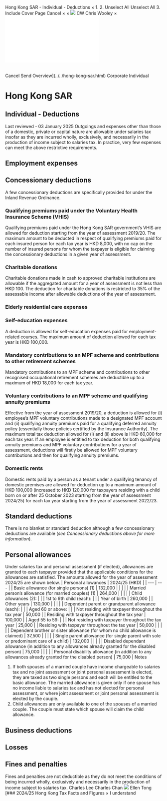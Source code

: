 Hong Kong SAR - Individual - Deductions
×
1.
2.
Unselect All
Unselect All
3.
Include Cover Page
Cancel
×
×
![](../../-/media/world-wide-tax-summaries/attachments/global---chris-wooley.ashx%3Frev=ac5e5f3223b34096b1afc2a6009c7320&revision=ac5e5f32-23b3-4096-b1af-c2a6009c7320&hash=859B7ADC84DC2CBEC9760E9E6EE7DE6D0A8BFCDF)
CW
Chris Wooley
×
![](deductions.html)
######
Cancel
Send
Overview](../../hong-kong-sar.html)
Corporate
Individual
# Hong Kong SAR
## Individual - Deductions
Last reviewed - 03 January 2025
Outgoings and expenses other than those of a domestic, private or capital nature are allowable under salaries tax insofar as they are incurred wholly, exclusively, and necessarily in the production of income subject to salaries tax. In practice, very few expenses can meet the above restrictive requirements.
## Employment expenses
## Concessionary deductions
A few concessionary deductions are specifically provided for under the Inland Revenue Ordinance.
### Qualifying premiums paid under the Voluntary Health Insurance Scheme (VHIS)
Qualifying premiums paid under the Hong Kong SAR government’s VHIS are allowed for deduction starting from the year of assessment 2019/20. The maximum amount to be deducted in respect of qualifying premiums paid for each insured person for each tax year is HKD 8,000, with no cap on the number of insured persons for whom the taxpayer is eligible for claiming the concessionary deductions in a given year of assessment.
### Charitable donations
Charitable donations made in cash to approved charitable institutions are allowable if the aggregated amount for a year of assessment is not less than HKD 100. The deduction for charitable donations is restricted to 35% of the assessable income after allowable deductions of the year of assessment.
### Elderly residential care expenses
### Self-education expenses
A deduction is allowed for self-education expenses paid for employment-related courses. The maximum amount of deduction allowed for each tax year is HKD 100,000.
### Mandatory contributions to an MPF scheme and contributions to other retirement schemes
Mandatory contributions to an MPF scheme and contributions to other recognised occupational retirement schemes are deductible up to a maximum of HKD 18,000 for each tax year.
### **Voluntary contributions to an MPF scheme and qualifying annuity premiums**
Effective from the year of assessment 2019/20, a deduction is allowed for (i) employee’s MPF voluntary contributions made to a designated MPF account and (ii) qualifying annuity premiums paid for a qualifying deferred annuity policy (essentially those policies certified by the Insurance Authority).
The maximum total tax deduction allowed for (i) and (ii) above is HKD 60,000 for each tax year.
If an employee is entitled to tax deduction for both qualifying annuity premiums and MPF voluntary contributions for a year of assessment, deductions will firstly be allowed for MPF voluntary contributions and then for qualifying annuity premiums.
### Domestic rents
Domestic rents paid by a person as a tenant under a qualifying tenancy of domestic premises are allowed for deduction up to a maximum amount of HKD 100,000 (increased to HKD 120,000 for taxpayers residing with a child born on or after 25 October 2023 starting from the year of assessment 2024/25) for each tax year starting from the year of assessment 2022/23.
## Standard deductions
There is no blanket or standard deduction although a few concessionary deductions are available (*see Concessionary deductions above for more information*).
## Personal allowances
Under salaries tax and personal assessment (if elected), allowances are granted to each taxpayer provided that the applicable conditions for the allowances are satisfied. The amounts allowed for the year of assessment 2024/25 are shown below.
| Personal allowances | 2024/25 (HKD) |
| --- | --- |
| Basic allowance (for single persons) (1) | 132,000 |
|  |  |
| Married person’s allowance (for married couples) (1) | 264,000 |
|  |  |
| Child allowances (2): |  |
| 1st to 9th child (each): |  |
| Year of birth | 260,000 |
| Other years | 130,000 |
|  |  |
| Dependent parent or grandparent allowance (each): |  |
| Aged 60 or above: |  |
| Not residing with taxpayer throughout the tax year | 50,000 |
| Residing with taxpayer throughout the tax year | 100,000 |
| Aged 55 to 59: |  |
| Not residing with taxpayer throughout the tax year | 25,000 |
| Residing with taxpayer throughout the tax year | 50,000 |
|  |  |
| Dependent brother or sister allowance (for whom no child allowance is claimed) | 37,500 |
|  |  |
| Single parent allowance (for single parent with sole or predominant care of a child) | 132,000 |
|  |  |
| Disabled dependant allowance (in addition to any allowances already granted for the disabled person) | 75,000 |
|  |  |
| Personal disability allowance (in addition to any allowances already granted for the disabled person) | 75,000 |
Notes
1. If both spouses of a married couple have income chargeable to salaries tax and no joint assessment or joint personal assessment is elected, they are taxed as two single persons and each will be entitled to the basic allowance. The married allowance is given only if one spouse has no income liable to salaries tax and has not elected for personal assessment, or where joint assessment or joint personal assessment is elected by the couple.
2. Child allowances are only available to one of the spouses of a married couple. The couple must state which spouse will claim the child allowance.
## Business deductions
## Losses
## Fines and penalties
Fines and penalties are not deductible as they do not meet the conditions of being incurred wholly, exclusively and necessarily in the production of income subject to salaries tax.
Charles Lee
Charles Chan
![](../../-/media/world-wide-tax-summaries/hongkongsarellen-tongellen-tongjpg20240130020708076.ashx%3Frev=6b74fbfb9e554bfcbc4541a52226486a&revision=6b74fbfb-9e55-4bfc-bc45-41a52226486a&hash=497AF92EAC866C6304CE606B064D0180426E8247)
Ellen Tong
[### 2024/25 Hong Kong Tax Facts and Figures
×
I understand